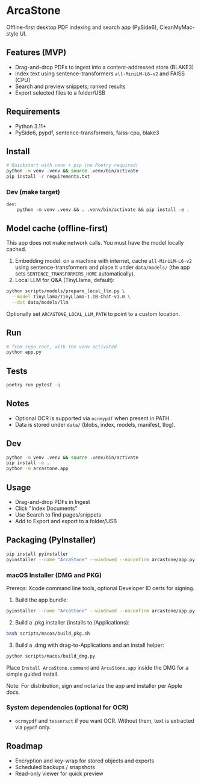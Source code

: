 # ArcaStone

Offline-first desktop PDF indexing and search app (PySide6), CleanMyMac-style UI.

## Features (MVP)
- Drag-and-drop PDFs to ingest into a content-addressed store (BLAKE3)
- Index text using sentence-transformers `all-MiniLM-L6-v2` and FAISS (CPU)
- Search and preview snippets; ranked results
- Export selected files to a folder/USB

## Requirements
- Python 3.11+
- PySide6, pypdf, sentence-transformers, faiss-cpu, blake3

## Install
```bash
# Quickstart with venv + pip (no Poetry required)
python -m venv .venv && source .venv/bin/activate
pip install -r requirements.txt
```

### Dev (make target)
```make
dev:
	python -m venv .venv && . .venv/bin/activate && pip install -e .
```

## Model cache (offline-first)
This app does not make network calls. You must have the model locally cached.

1. Embedding model: on a machine with internet, cache `all-MiniLM-L6-v2` using sentence-transformers and place it under `data/models/` (the app sets `SENTENCE_TRANSFORMERS_HOME` automatically).
2. Local LLM for Q&A (TinyLlama, default):
```bash
python scripts/models/prepare_local_llm.py \
  --model TinyLlama/TinyLlama-1.1B-Chat-v1.0 \
  --dst data/models/llm
```
Optionally set `ARCASTONE_LOCAL_LLM_PATH` to point to a custom location.

## Run
```bash
# from repo root, with the venv activated
python app.py
```

## Tests
```bash
poetry run pytest -q
```

## Notes
- Optional OCR is supported via `ocrmypdf` when present in PATH.
- Data is stored under `data/` (blobs, index, models, manifest, tlog).

## Dev
```bash
python -m venv .venv && source .venv/bin/activate
pip install -e .
python -m arcastone.app
```

## Usage
- Drag-and-drop PDFs in Ingest
- Click "Index Documents"
- Use Search to find pages/snippets
- Add to Export and export to a folder/USB

## Packaging (PyInstaller)
```bash
pip install pyinstaller
pyinstaller --name "ArcaStone" --windowed --noconfirm arcastone/app.py
```

### macOS Installer (DMG and PKG)

Prereqs: Xcode command line tools, optional Developer ID certs for signing.

1. Build the app bundle:
```bash
pyinstaller --name "ArcaStone" --windowed --noconfirm arcastone/app.py
```

2. Build a .pkg installer (installs to /Applications):
```bash
bash scripts/macos/build_pkg.sh
```

3. Build a .dmg with drag-to-Applications and an install helper:
```bash
python scripts/macos/build_dmg.py
```
Place `Install ArcaStone.command` and `ArcaStone.app` inside the DMG for a simple guided install.

Note: For distribution, sign and notarize the app and installer per Apple docs.

### System dependencies (optional for OCR)
- `ocrmypdf` and `tesseract` if you want OCR. Without them, text is extracted via `pypdf` only.

## Roadmap
- Encryption and key-wrap for stored objects and exports
- Scheduled backups / snapshots
- Read-only viewer for quick preview